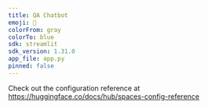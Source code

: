 ```yaml
---
title: QA Chatbot
emoji: 🏢
colorFrom: gray
colorTo: blue
sdk: streamlit
sdk_version: 1.31.0
app_file: app.py
pinned: false
---
```


Check out the configuration reference at https://huggingface.co/docs/hub/spaces-config-reference
